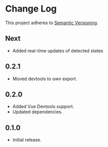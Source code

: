 # Change Log
This project adheres to [Semantic Versioning](http://semver.org/).

## Next
* Added real-time updates of detected states

## 0.2.1
* Moved devtools to own export.

## 0.2.0
* Added Vue Devtools support.
* Updated dependencies.

## 0.1.0
* Initial release.
